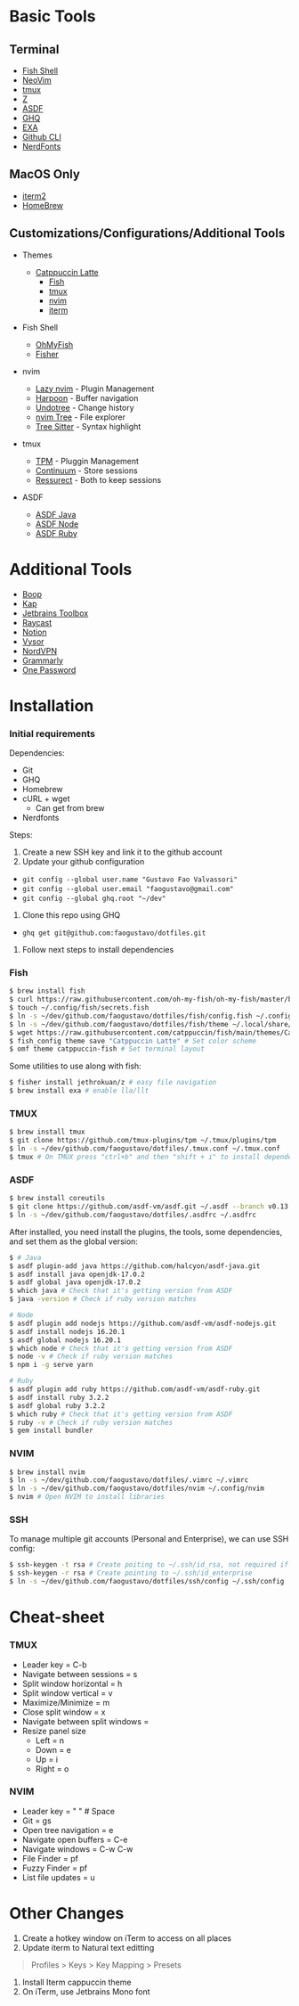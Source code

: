 # Basic Tools

## Terminal

- [Fish Shell](https://fishshell.com/)
- [NeoVim](https://neovim.io/)
- [tmux](https://github.com/tmux/tmux)
- [Z](https://github.com/jethrokuan/z)
- [ASDF](https://asdf-vm.com/#/core-manage-asdf)
- [GHQ](https://github.com/x-motemen/ghq)
- [EXA](https://the.exa.website/#installation)
- [Github CLI](https://github.com/cli/cli)
- [NerdFonts](https://github.com/ryanoasis/nerd-fonts)

## MacOS Only

- [iterm2](https://iterm2.com/)
- [HomeBrew](https://brew.sh/index_pt-br)

## Customizations/Configurations/Additional Tools

- Themes
  - [Catppuccin Latte](https://github.com/catppuccin/catppuccin)
    - [Fish](https://github.com/catppuccin/fish)
    - [tmux](https://github.com/catppuccin/tmux)
    - [nvim](https://github.com/catppuccin/nvim)
    - [iterm](https://github.com/catppuccin/iterm)


- Fish Shell
  - [OhMyFish](https://github.com/oh-my-fish/oh-my-fish)
  - [Fisher](https://github.com/jorgebucaran/fisher)

- nvim
  - [Lazy nvim](https://github.com/folke/lazy.nvim) - Plugin Management
  - [Harpoon](https://github.com/ThePrimeagen/harpoon) - Buffer navigation
  - [Undotree](https://github.com/mbbill/undotree) - Change history
  - [nvim Tree](https://github.com/nvim-tree/nvim-tree.lua) - File explorer
  - [Tree Sitter](https://github.com/nvim-treesitter/nvim-treesitter) - Syntax highlight

- tmux
  - [TPM](https://github.com/tmux-plugins/tpm) - Pluggin Management
  - [Continuum](https://github.com/tmux-plugins/tmux-continuum) - Store sessions
  - [Ressurect](https://github.com/tmux-plugins/tmux-resurrect) - Both to keep sessions

- ASDF
  - [ASDF Java](https://github.com/halcyon/asdf-java)
  - [ASDF Node](https://github.com/asdf-vm/asdf-nodejs)
  - [ASDF Ruby](https://github.com/asdf-vm/asdf-ruby)

# Additional Tools

- [Boop](https://github.com/IvanMathy/Boop)
- [Kap](https://getkap.co/)
- [Jetbrains Toolbox](https://www.jetbrains.com/pt-pt/lp/toolbox/)
- [Raycast](https://www.raycast.com/)
- [Notion](https://www.notion.so)
- [Vysor](https://www.vysor.io/)
- [NordVPN](https://nordvpn.com/pt-br)
- [Grammarly](https://app.grammarly.com/)
- [One Password](https://1password.com/)

# Installation

### Initial requirements

Dependencies:

- Git
- GHQ
- Homebrew
- cURL + wget
  - Can get from brew
- Nerdfonts

Steps: 

1. Create a new SSH key and link it to the github account
1. Update your github configuration
  - `git config --global user.name "Gustavo Fao Valvassori"`
  - `git config --global user.email "faogustavo@gmail.com"`
  - `git config --global ghq.root "~/dev"`
1. Clone this repo using GHQ
  - `ghq get git@github.com:faogustavo/dotfiles.git`
1. Follow next steps to install dependencies

### Fish

```bash
$ brew install fish
$ curl https://raw.githubusercontent.com/oh-my-fish/oh-my-fish/master/bin/install | fish
$ touch ~/.config/fish/secrets.fish
$ ln -s ~/dev/github.com/faogustavo/dotfiles/fish/config.fish ~/.config/fish/config.fish # Fish can fail to load config file after this if you don't have ASDF installed. Worst case, just comment the first two lines
$ ln -s ~/dev/github.com/faogustavo/dotfiles/fish/theme ~/.local/share/omf/themes/catppuccin-fish
$ wget https://raw.githubusercontent.com/catppuccin/fish/main/themes/Catppuccin%20Latte.theme -O ~/.config/fish/themes/Catppuccin\ Latte.theme
$ fish_config theme save "Catppuccin Latte" # Set color scheme 
$ omf theme catppuccin-fish # Set terminal layout
```

Some utilities to use along with fish:

```bash
$ fisher install jethrokuan/z # easy file navigation
$ brew install exa # enable lla/llt
```

### TMUX

```bash
$ brew install tmux
$ git clone https://github.com/tmux-plugins/tpm ~/.tmux/plugins/tpm
$ ln -s ~/dev/github.com/faogustavo/dotfiles/.tmux.conf ~/.tmux.conf
$ tmux # On TMUX press "ctrl+b" and then "shift + i" to install dependencies
```

### ASDF

```bash
$ brew install coreutils
$ git clone https://github.com/asdf-vm/asdf.git ~/.asdf --branch v0.13.1
$ ln -s ~/dev/github.com/faogustavo/dotfiles/.asdfrc ~/.asdfrc
```

After installed, you need install the plugins, the tools, some dependencies, and set them as the global version:

```bash
$ # Java
$ asdf plugin-add java https://github.com/halcyon/asdf-java.git
$ asdf install java openjdk-17.0.2
$ asdf global java openjdk-17.0.2
$ which java # Check that it's getting version from ASDF
$ java -version # Check if ruby version matches

# Node
$ asdf plugin add nodejs https://github.com/asdf-vm/asdf-nodejs.git
$ asdf install nodejs 16.20.1
$ asdf global nodejs 16.20.1
$ which node # Check that it's getting version from ASDF
$ node -v # Check if ruby version matches
$ npm i -g serve yarn

# Ruby
$ asdf plugin add ruby https://github.com/asdf-vm/asdf-ruby.git
$ asdf install ruby 3.2.2
$ asdf global ruby 3.2.2
$ which ruby # Check that it's getting version from ASDF
$ ruby -v # Check if ruby version matches
$ gem install bundler
```

### NVIM

```bash
$ brew install nvim
$ ln -s ~/dev/github.com/faogustavo/dotfiles/.vimrc ~/.vimrc
$ ln -s ~/dev/github.com/faogustavo/dotfiles/nvim ~/.config/nvim
$ nvim # Open NVIM to install libraries
```

### SSH

To manage multiple git accounts (Personal and Enterprise), we can use SSH config:

```bash
$ ssh-keygen -t rsa # Create poiting to ~/.ssh/id_rsa, not required if previously created
$ ssh-keygen -r rsa # Create pointing to ~/.ssh/id_enterprise
$ ln -s ~/dev/github.com/faogustavo/dotfiles/ssh/config ~/.ssh/config 
```

# Cheat-sheet

### TMUX

* Leader key = C-b
* Navigate between sessions = <leader>s
* Split window horizontal = <leader>h
* Split window vertical = <leader>v
* Maximize/Minimize = <leader>m
* Close split window = <leader>x
* Navigate between split windows = <leader><arrow-key>
* Resize panel size
  * Left = <leader>n
  * Down = <leader>e
  * Up = <leader>i
  * Right = <leader>o

### NVIM

* Leader key = " " # Space
* Git = <leader>gs
* Open tree navigation = <leader>e
* Navigate open buffers = <leader>C-e
* Navigate windows = C-w C-w
* File Finder = <leader>pf
* Fuzzy Finder = <leader>pf
* List file updates = <leader>u

# Other Changes

1. Create a hotkey window on iTerm to access on all places
1. Update iterm to Natural text editting
  > Profiles > Keys > Key Mapping > Presets
1. Install Iterm cappuccin theme
1. On iTerm, use Jetbrains Mono font
